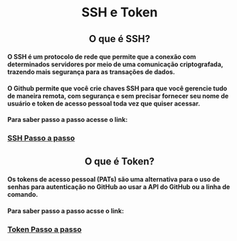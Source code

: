 # <center> SSH e Token </center>
## <center> O que é SSH? </center>

#### O SSH é um protocolo de rede que permite que a conexão com determinados servidores por meio de uma comunicação criptografada, trazendo mais segurança para as transações de dados.

#### O Github permite que você crie chaves SSH para que você gerencie tudo de maneira remota, com segurança e sem precisar fornecer seu nome de usuário e token de acesso pessoal toda vez que quiser acessar.

#### Para saber passo a passo acesse o link:

### [SSH Passo a passo](https://docs.github.com/pt/authentication/connecting-to-github-with-ssh/generating-a-new-ssh-key-and-adding-it-to-the-ssh-agent)
 
 ## <center> O que é Token?
 
 #### Os tokens de acesso pessoal (PATs) são uma alternativa para o uso de senhas para autenticação no GitHub ao usar a API do GitHub ou a linha de comando.
 
 #### Para saber passo a passo acsse o link:
 
 ### [Token Passo a passo](https://docs.github.com/pt/authentication/keeping-your-account-and-data-secure/creating-a-personal-access-token)
